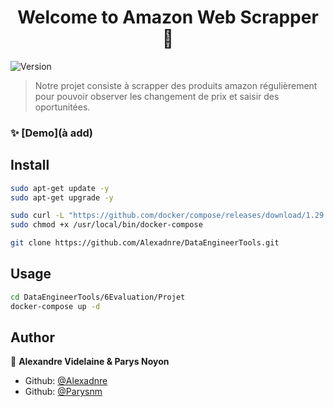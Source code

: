<h1 align="center">Welcome to Amazon Web Scrapper 👋</h1>
<p>
  <img alt="Version" src="https://img.shields.io/badge/version-1.0-blue.svg?cacheSeconds=2592000" />
</p>

>  Notre projet consiste à scrapper des produits amazon régulièrement pour pouvoir observer les changement de prix et saisir des oportunitées.

### ✨ [Demo](à add)

## Install

```sh
sudo apt-get update -y
sudo apt-get upgrade -y

sudo curl -L "https://github.com/docker/compose/releases/download/1.29.2/docker-compose-$(uname -s)-$(uname -m)" -o /usr/local/bin/docker-compose
sudo chmod +x /usr/local/bin/docker-compose

git clone https://github.com/Alexadnre/DataEngineerTools.git

```

## Usage

```sh
cd DataEngineerTools/6Evaluation/Projet
docker-compose up -d
```

## Author

👤 **Alexandre Videlaine & Parys Noyon**

* Github: [@Alexadnre](https://github.com/Alexadnre)
* Github: [@Parysnm
](https://github.com/Parysnm)


